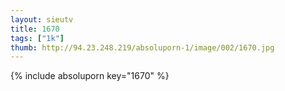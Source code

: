 ```yaml
--- 
layout: sieutv
title: 1670
tags: ["1k"]
thumb: http://94.23.248.219/absoluporn-1/image/002/1670.jpg
---
```

{% include absoluporn key="1670" %} 
